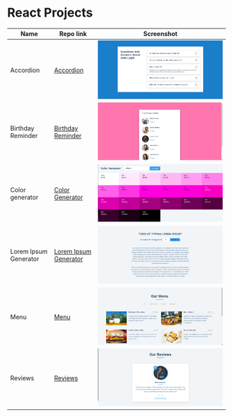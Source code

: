 # React Projects

| Name                  | Repo link                                                                                      | Screenshot                                                             |
| --------------------- | ---------------------------------------------------------------------------------------------- | ---------------------------------------------------------------------- |
| Accordion             | [Accordion](https://github.com/desirekaleba/react-progs/tree/main/accordion)                   | ![accordion](assets/screenshots/accordion.png)                         |
| Birthday Reminder     | [Birthday Reminder](https://github.com/desirekaleba/react-progs/tree/main/birthday-reminder)   | ![bd reminder](assets/screenshots/birthday-reminder.png)               |
| Color generator       | [Color Generator](https://github.com/desirekaleba/react-progs/tree/main/color-generator)       | ![color generator](assets/screenshots/color-generator.png)             |
| Lorem Ipsum Generator | [Lorem Ipsum Generator](https://github.com/desirekaleba/react-progs/tree/main/lorem-ipsum-gen) | ![lorem ipsum generator](assets/screenshots/lorem-ipsum-generator.png) |
| Menu                  | [Menu](https://github.com/desirekaleba/react-progs/tree/main/menu)                             | ![menu](assets/screenshots/menu.png)                                   |
| Reviews               | [Reviews](https://github.com/desirekaleba/react-progs/tree/main/reviews)                       | ![reviews](assets/screenshots/reviews.png)                             |
